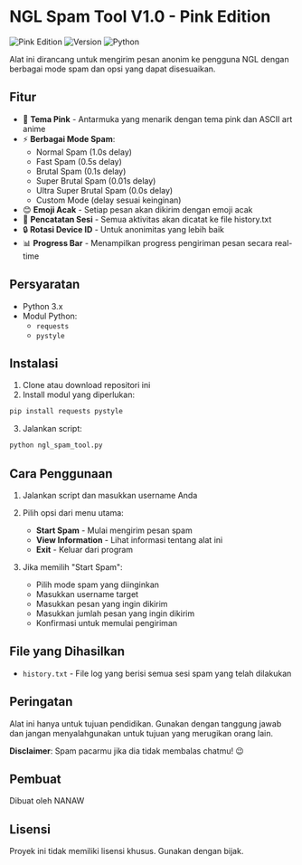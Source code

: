 
# NGL Spam Tool V1.0 - Pink Edition

![Pink Edition](https://img.shields.io/badge/Edition-Pink-pink)
![Version](https://img.shields.io/badge/Version-1.0-blue)
![Python](https://img.shields.io/badge/Python-3.x-yellowgreen)

Alat ini dirancang untuk mengirim pesan anonim ke pengguna NGL dengan berbagai mode spam dan opsi yang dapat disesuaikan.

## Fitur

- 🎨 **Tema Pink** - Antarmuka yang menarik dengan tema pink dan ASCII art anime
- ⚡ **Berbagai Mode Spam**:
  - Normal Spam (1.0s delay)
  - Fast Spam (0.5s delay)
  - Brutal Spam (0.1s delay)
  - Super Brutal Spam (0.01s delay)
  - Ultra Super Brutal Spam (0.0s delay)
  - Custom Mode (delay sesuai keinginan)
- 😊 **Emoji Acak** - Setiap pesan akan dikirim dengan emoji acak
- 📝 **Pencatatan Sesi** - Semua aktivitas akan dicatat ke file history.txt
- 🔒 **Rotasi Device ID** - Untuk anonimitas yang lebih baik
- 📊 **Progress Bar** - Menampilkan progress pengiriman pesan secara real-time

## Persyaratan

- Python 3.x
- Modul Python:
  - `requests`
  - `pystyle`

## Instalasi

1. Clone atau download repositori ini
2. Install modul yang diperlukan:
```bash
pip install requests pystyle
```
3. Jalankan script:
```bash
python ngl_spam_tool.py
```

## Cara Penggunaan

1. Jalankan script dan masukkan username Anda
2. Pilih opsi dari menu utama:
   - **Start Spam** - Mulai mengirim pesan spam
   - **View Information** - Lihat informasi tentang alat ini
   - **Exit** - Keluar dari program

3. Jika memilih "Start Spam":
   - Pilih mode spam yang diinginkan
   - Masukkan username target
   - Masukkan pesan yang ingin dikirim
   - Masukkan jumlah pesan yang ingin dikirim
   - Konfirmasi untuk memulai pengiriman

## File yang Dihasilkan

- `history.txt` - File log yang berisi semua sesi spam yang telah dilakukan

## Peringatan

Alat ini hanya untuk tujuan pendidikan. Gunakan dengan tanggung jawab dan jangan menyalahgunakan untuk tujuan yang merugikan orang lain.

**Disclaimer**: Spam pacarmu jika dia tidak membalas chatmu! 😉

## Pembuat

Dibuat oleh NANAW

## Lisensi

Proyek ini tidak memiliki lisensi khusus. Gunakan dengan bijak.
```